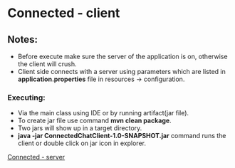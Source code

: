 
# Connected - client

## Notes:

* Before execute make sure the server of the application is on, otherwise the client will crush.
* Client side connects with a server using parameters which are listed in **application.properties** file in resources -> configuration.

### Executing: 
 
* Via the main class using IDE or by running artifact(jar file).
* To create jar file use command **mvn clean package**. 
* Two jars will show up in a target directory.
* **java -jar ConnectedChatClient-1.0-SNAPSHOT.jar** command runs the client or double click on jar icon in explorer.

[Connected - server](https://github.com/AleksanderTech/Connected-server)

